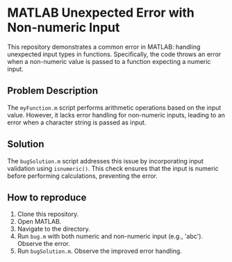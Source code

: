 # MATLAB Unexpected Error with Non-numeric Input
This repository demonstrates a common error in MATLAB:  handling unexpected input types in functions. Specifically, the code throws an error when a non-numeric value is passed to a function expecting a numeric input.

## Problem Description
The `myFunction.m` script performs arithmetic operations based on the input value.  However, it lacks error handling for non-numeric inputs, leading to an error when a character string is passed as input.

## Solution
The `bugSolution.m` script addresses this issue by incorporating input validation using `isnumeric()`.  This check ensures that the input is numeric before performing calculations, preventing the error.

## How to reproduce
1. Clone this repository.
2. Open MATLAB.
3. Navigate to the directory.
4. Run `bug.m` with both numeric and non-numeric input (e.g., 'abc'). Observe the error.
5. Run `bugSolution.m`. Observe the improved error handling.